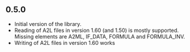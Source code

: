 ## 0.5.0

- Initial version of the library.
- Reading of A2L files in version 1.60 (and 1.50) is mostly supported. Missing elements are A2ML, IF_DATA, FORMULA and FORMULA_INV.
- Writing of A2L files in version 1.60 works
